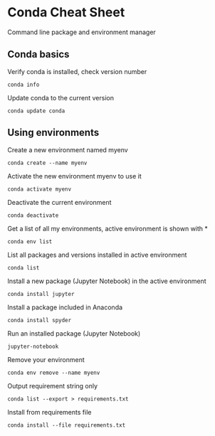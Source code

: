 # Conda Cheat Sheet

Command line package and environment manager

## Conda basics

Verify conda is installed, check version number

```none
conda info
```

Update conda to the current version

```none
conda update conda
```

## Using environments

Create a new environment named myenv

```none
conda create --name myenv
```

Activate the new environment myenv to use it

```none
conda activate myenv
```

Deactivate the current environment

```none
conda deactivate
```

Get a list of all my environments, active environment is shown with *

```none
conda env list
```

List all packages and versions installed in active environment

```none
conda list
```

Install a new package (Jupyter Notebook) in the active environment

```none
conda install jupyter
```

Install a package included in Anaconda

```none
conda install spyder
```

Run an installed package (Jupyter Notebook)

```none
jupyter-notebook
```

Remove your environment

```none
conda env remove --name myenv
```

Output requirement string only

```none
conda list --export > requirements.txt
```

Install from requirements file

```none
conda install --file requirements.txt
```
